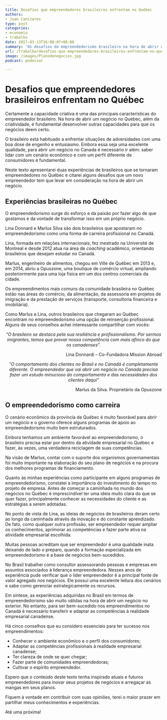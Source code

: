 ```yaml
---
title: Desafios que empreendedores brasileiros enfrentam no Québec
authors:
- Juan Canizares
type: post
categories:
- economia
- trabalho
date: 2017-03-13T16:08:07+00:00
summary: 'Os desafios do empreendedorismo brasileiro na hora de abrir um negócio no Canadá. Confira  alguns conselhos para ser bem-sucedido no seu projeto de empresa.'
url: /trabalho/desafios-que-empreendedores-brasileiros-enfrentam-no-quebec.html
image: /images/Planodenegocios.jpg
podcast: podeixar

---
```

# **Desafios que empreendedores brasileiros enfrentam no Québec**

Certamente a capacidade criativa é uma das principais características do empreendedor brasileiro. Na hora de abrir um negócio no Québec, além da criatividade, é fundamental desenvolver outras capacidades para que os negócios deem certo.

O brasileiro está habituado a enfrentar situações de adversidades com uma boa dose de engenho e entusiasmo. Embora essa seja uma excelente qualidade, para abrir um negócio no Canada é necessário ir além: saber lidar com um cenário econômico e com um perfil diferente de consumidores é fundamental.

Neste texto apresentarei duas experiências de brasileiros que se tornaram empreendedores no Québec e citarei alguns desafios que um novo empreendedor tem que levar em consideração na hora de abrir um negócio.

## **Experiências brasileiras no Québec**

O empreendedorismo surge do esforço e da paixão por fazer algo de que gostamos e da vontade de transformar isso em um próprio negócio.

Lina Donnard e Marlus Silva são dois brasileiros que apostaram no empreendedorismo como uma forma de carreira profissional no Canadá.

Lina, formada em relações internacionais, fez mestrado na Université de Montreal e desde 2012 atua na área de _coaching_ acadêmico, orientando brasileiros que desejam estudar no Canadá.

Marlus, engenheiro de alimentos, chegou em Ville de Québec em 2013 e, em 2014, abriu a Opuszone, uma boutique de comércio virtual, ampliando posteriormente para uma loja física em um dos centros comerciais da cidade.

Os empreendimentos mais comuns da comunidade brasileira no Québec estão nas áreas do comércio, da alimentação, da assessoria em projetos de imigração e da prestação de serviços (transporte, consultoria financeira e imobiliária).

Como Marlus e Lina, outros brasileiros que chegaram ao Québec encontram no empreendedorismo uma opção de reinserção profissional. Alguns de seus conselhos achei interessante compartilhar com vocês:

<p style="text-align: center;">
  <em>“O brasileiro se destaca pela sua resiliência e profissionalismo. Por sermos imigrantes, temos que provar nossa competência com mais afinco do que os canadenses”.</em>
</p>

<p style="text-align: right;">
  Lina Donnardi – Co-Fundadora Mission Abroad
</p>

<p style="text-align: center;">
  <em>“O comportamento dos clientes no Brasil e no Canadá é completamente diferente. O empreendedor que vai abrir um negócio no Canada precisa fazer um estudo minucioso do comportamento e das necessidades dos clientes daqui”</em>
</p>

<p style="text-align: right;">
  Marlus da Silva. Proprietário da Opuszone
</p>

## **O empreendedorismo como carreira**

O cenário econômico da província de Québec é muito favorável para abrir um negócio e o governo oferece alguns programas de apoio ao empreendedorismo muito bem estruturados.

Embora tenhamos um ambiente favorável ao empreendedorismo, o brasileiro precisa estar por dentro da atividade empresarial no Québec e fazer, às vezes, uma verdadeira reciclagem de suas competências.

Na visão de Marlus, contar com o suporte dos organismos governamentais foi muito importante na elaboração do seu plano de negócios e na procura dos melhores programas de financiamento.

Quanto às minhas experiências como participante em alguns programas de empreendedorismo, constatei a importância do investimento do tempo no projeto de empresa. Antes de começar a caminhada no mundo dos negócios no Québec é imprescindível ter uma ideia muito clara do que se quer fazer, principalmente conhecer as necessidades do cliente e as estratégias a serem adotadas.

No ponto de vista de Lina, as ideias de negócios de brasileiros deram certo ao longo da caminhada através da inovação e do constante aprendizado. De fato, como qualquer outra profissão, ser empreendedor requer ampliar os conhecimentos, aprimorar as competências e fazer parte ativa na atividade empresarial escolhida.

Muitas pessoas acreditam que ser empreendedor é uma qualidade inata deixando de lado o preparo, quando a formação especializada em empreendedorismo é a base de negócios bem-sucedidos.

No Brasil trabalhei como consultor assessorando pessoas e empresas em assuntos associados à liderança empreendedora. Nesses anos de experiência pude verificar que o líder empreendedor é a principal fonte de valor agregado nos negócios. Ele possui uma excelente leitura dos cenários e sabe como gerenciar estrategicamente os recursos.

Em síntese, as experiências adquiridas no Brasil em termos de empreendedorismo são muito válidas na hora de abrir um negócio no exterior. No entanto, para ser bem-sucedido nos empreendimentos no Canadá é necessário transferir e adaptar as competências à realidade empresarial canadense.

Há cinco conselhos que eu considero essenciais para ter sucesso nos empreendimentos:

  * Conhecer o ambiente econômico e o perfil dos consumidores;
  * Adaptar as competências profissionais à realidade empresarial canadense;
  * Ter clareza de onde se quer chegar;
  * Fazer parte de comunidades empreendedoras;
  * Cultivar o espírito empreendedor.

Espero que o conteúdo deste texto tenha inspirado atuais e futuros empreendedores para inovar seus projetos de negócios e arregaçar as mangas em seus planos.

Fiquem à vontade em contribuir com suas opiniões, terei o maior prazer em partilhar meus conhecimentos e experiências.

Até uma próxima!